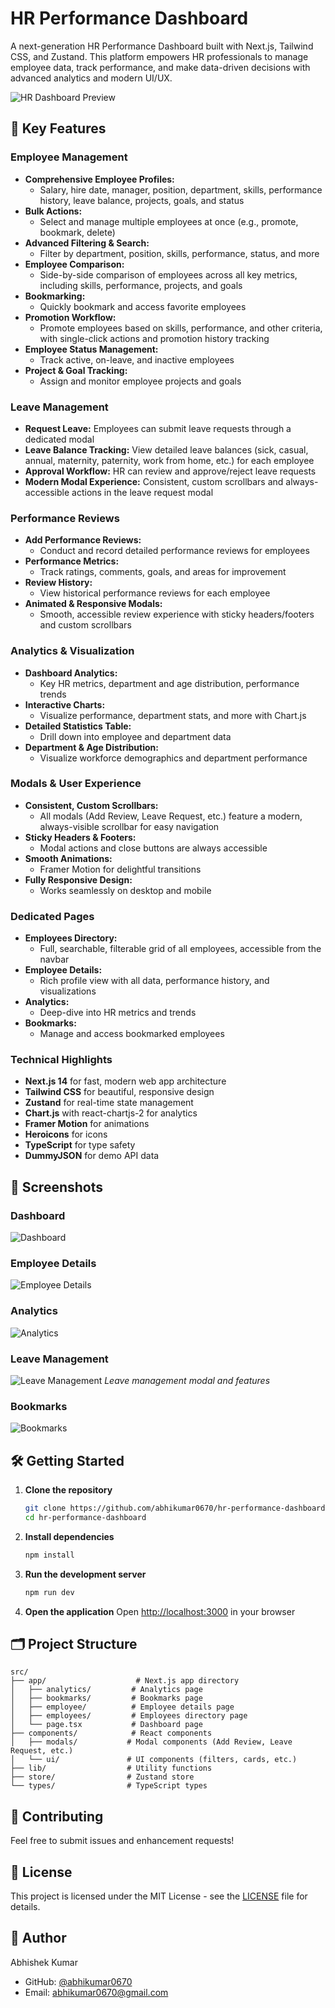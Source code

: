 # HR Performance Dashboard

A next-generation HR Performance Dashboard built with Next.js, Tailwind CSS, and Zustand. This platform empowers HR professionals to manage employee data, track performance, and make data-driven decisions with advanced analytics and modern UI/UX.

![HR Dashboard Preview](public\screenshots\dashboard.png)

## 🚀 Key Features

### Employee Management
- **Comprehensive Employee Profiles:**
  - Salary, hire date, manager, position, department, skills, performance history, leave balance, projects, goals, and status
- **Bulk Actions:**
  - Select and manage multiple employees at once (e.g., promote, bookmark, delete)
- **Advanced Filtering & Search:**
  - Filter by department, position, skills, performance, status, and more
- **Employee Comparison:**
  - Side-by-side comparison of employees across all key metrics, including skills, performance, projects, and goals
- **Bookmarking:**
  - Quickly bookmark and access favorite employees
- **Promotion Workflow:**
  - Promote employees based on skills, performance, and other criteria, with single-click actions and promotion history tracking
- **Employee Status Management:**
  - Track active, on-leave, and inactive employees
- **Project & Goal Tracking:**
  - Assign and monitor employee projects and goals

### Leave Management
- **Request Leave:** Employees can submit leave requests through a dedicated modal
- **Leave Balance Tracking:** View detailed leave balances (sick, casual, annual, maternity, paternity, work from home, etc.) for each employee
- **Approval Workflow:** HR can review and approve/reject leave requests
- **Modern Modal Experience:** Consistent, custom scrollbars and always-accessible actions in the leave request modal

### Performance Reviews
- **Add Performance Reviews:**
  - Conduct and record detailed performance reviews for employees
- **Performance Metrics:**
  - Track ratings, comments, goals, and areas for improvement
- **Review History:**
  - View historical performance reviews for each employee
- **Animated & Responsive Modals:**
  - Smooth, accessible review experience with sticky headers/footers and custom scrollbars

### Analytics & Visualization
- **Dashboard Analytics:**
  - Key HR metrics, department and age distribution, performance trends
- **Interactive Charts:**
  - Visualize performance, department stats, and more with Chart.js
- **Detailed Statistics Table:**
  - Drill down into employee and department data
- **Department & Age Distribution:**
  - Visualize workforce demographics and department performance

### Modals & User Experience
- **Consistent, Custom Scrollbars:**
  - All modals (Add Review, Leave Request, etc.) feature a modern, always-visible scrollbar for easy navigation
- **Sticky Headers & Footers:**
  - Modal actions and close buttons are always accessible
- **Smooth Animations:**
  - Framer Motion for delightful transitions
- **Fully Responsive Design:**
  - Works seamlessly on desktop and mobile

### Dedicated Pages
- **Employees Directory:**
  - Full, searchable, filterable grid of all employees, accessible from the navbar
- **Employee Details:**
  - Rich profile view with all data, performance history, and visualizations
- **Analytics:**
  - Deep-dive into HR metrics and trends
- **Bookmarks:**
  - Manage and access bookmarked employees

### Technical Highlights
- **Next.js 14** for fast, modern web app architecture
- **Tailwind CSS** for beautiful, responsive design
- **Zustand** for real-time state management
- **Chart.js** with react-chartjs-2 for analytics
- **Framer Motion** for animations
- **Heroicons** for icons
- **TypeScript** for type safety
- **DummyJSON** for demo API data

## 📸 Screenshots

### Dashboard
![Dashboard](public/screenshots/dashboard.png)

### Employee Details
![Employee Details](public/screenshots/employee-details.png)

### Analytics
![Analytics](public/screenshots/analytics.png)

### Leave Management
![Leave Management](public/screenshots/leave.png)
*Leave management modal and features*

### Bookmarks
![Bookmarks](public/screenshots/bookmarks.png)

## 🛠️ Getting Started

1. **Clone the repository**
   ```bash
   git clone https://github.com/abhikumar0670/hr-performance-dashboard.git
   cd hr-performance-dashboard
   ```
2. **Install dependencies**
   ```bash
   npm install
   ```
3. **Run the development server**
   ```bash
   npm run dev
   ```
4. **Open the application**
   Open [http://localhost:3000](http://localhost:3000) in your browser

## 🗂️ Project Structure

```
src/
├── app/                    # Next.js app directory
│   ├── analytics/         # Analytics page
│   ├── bookmarks/         # Bookmarks page
│   ├── employee/          # Employee details page
│   ├── employees/         # Employees directory page
│   └── page.tsx           # Dashboard page
├── components/            # React components
│   ├── modals/           # Modal components (Add Review, Leave Request, etc.)
│   └── ui/               # UI components (filters, cards, etc.)
├── lib/                  # Utility functions
├── store/                # Zustand store
└── types/                # TypeScript types
```

## 🤝 Contributing

Feel free to submit issues and enhancement requests!

## 📄 License

This project is licensed under the MIT License - see the [LICENSE](LICENSE) file for details.

## 👤 Author

Abhishek Kumar  
- GitHub: [@abhikumar0670](https://github.com/abhikumar0670)  
- Email: abhikumar0670@gmail.com 
